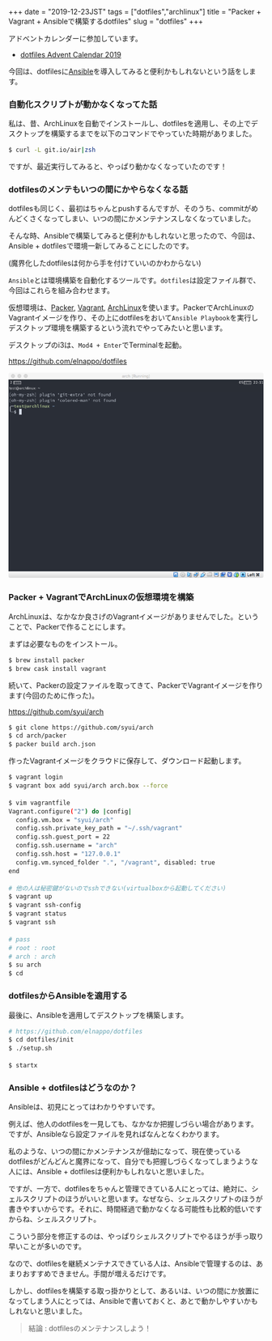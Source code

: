 +++
date = "2019-12-23JST"
tags = ["dotfiles","archlinux"]
title = "Packer + Vagrant + Ansibleで構築するdotfiles"
slug = "dotfiles"
+++

アドベントカレンダーに参加しています。

- [dotfiles Advent Calendar 2019](https://qiita.com/advent-calendar/2019/dotfiles)

今回は、dotfilesに[Ansible](https://docs.ansible.com/)を導入してみると便利かもしれないという話をします。

### 自動化スクリプトが動かなくなってた話

私は、昔、ArchLinuxを自動でインストールし、dotfilesを適用し、その上でデスクトップを構築するまでを以下のコマンドでやっていた時期がありました。

```sh
$ curl -L git.io/air|zsh
```

ですが、最近実行してみると、やっぱり動かなくなっていたのです！

### dotfilesのメンテもいつの間にかやらなくなる話

dotfilesも同じく、最初はちゃんとpushするんですが、そのうち、commitがめんどくさくなってしまい、いつの間にかメンテナンスしなくなっていました。

そんな時、Ansibleで構築してみると便利かもしれないと思ったので、今回は、Ansible + dotfilesで環境一新してみることにしたのです。

(魔界化したdotfilesは何から手を付けていいのかわからない)

`Ansible`とは環境構築を自動化するツールです。`dotfiles`は設定ファイル群で、今回はこれらを組み合わせます。

仮想環境は、[Packer](https://www.packer.io/), [Vagrant](https://www.vagrantup.com/), [ArchLinux](https://www.archlinux.org/download/)を使います。PackerでArchLinuxのVagrantイメージを作り、その上にdotfilesをおいて`Ansible Playbook`を実行しデスクトップ環境を構築するという流れでやってみたいと思います。

デスクトップのi3は、`Mod4 + Enter`でTerminalを起動。

https://github.com/elnappo/dotfiles

![](https://raw.githubusercontent.com/mba-hack/images/master/archlinux_dotfiles_2019_qiita_ac_01.png)

### Packer + VagrantでArchLinuxの仮想環境を構築

ArchLinuxは、なかなか良さげのVagrantイメージがありませんでした。ということで、Packerで作ることにします。

まずは必要なものをインストール。

```sh
$ brew install packer
$ brew cask install vagrant
```

続いて、Packerの設定ファイルを取ってきて、PackerでVagrantイメージを作ります(今回のために作った)。

https://github.com/syui/arch

```sh
$ git clone https://github.com/syui/arch
$ cd arch/packer
$ packer build arch.json
```

作ったVagrantイメージをクラウドに保存して、ダウンロード起動します。

```sh
$ vagrant login
$ vagrant box add syui/arch arch.box --force

$ vim vagrantfile
Vagrant.configure("2") do |config|
  config.vm.box = "syui/arch"
  config.ssh.private_key_path = "~/.ssh/vagrant"
  config.ssh.guest_port = 22
  config.ssh.username = "arch"
  config.ssh.host = "127.0.0.1"
  config.vm.synced_folder ".", "/vagrant", disabled: true
end

# 他の人は秘密鍵がないのでsshできない(virtualboxから起動してください)
$ vagrant up
$ vagrant ssh-config
$ vagrant status
$ vagrant ssh

# pass
# root : root
# arch : arch
$ su arch
$ cd
```

### dotfilesからAnsibleを適用する

最後に、Ansibleを適用してデスクトップを構築します。

```sh
# https://github.com/elnappo/dotfiles
$ cd dotfiles/init
$ ./setup.sh

$ startx
```

### Ansible + dotfilesはどうなのか？

Ansibleは、初見にとってはわかりやすいです。

例えば、他人のdotfilesを一見しても、なかなか把握しづらい場合があります。ですが、Ansibleなら設定ファイルを見ればなんとなくわかります。

私のような、いつの間にかメンテナンスが億劫になって、現在使っているdotfilesがどんどんと魔界になって、自分でも把握しづらくなってしまうような人には、Ansible + dotfilesは便利かもしれないと思いました。

ですが、一方で、dotfilesをちゃんと管理できている人にとっては、絶対に、シェルスクリプトのほうがいいと思います。なぜなら、シェルスクリプトのほうが書きやすいからです。それに、時間経過で動かなくなる可能性も比較的低いですからね、シェルスクリプト。

こういう部分を修正するのは、やっぱりシェルスクリプトでやるほうが手っ取り早いことが多いのです。

なので、dotfilesを継続メンテナスできている人は、Ansibleで管理するのは、あまりおすすめできません。手間が増えるだけです。

しかし、dotfilesを構築する取っ掛かりとして、あるいは、いつの間にか放置になってしまう人にとっては、Ansibleで書いておくと、あとで動かしやすいかもしれないと思いました。

> 結論 : dotfilesのメンテナンスしよう！

